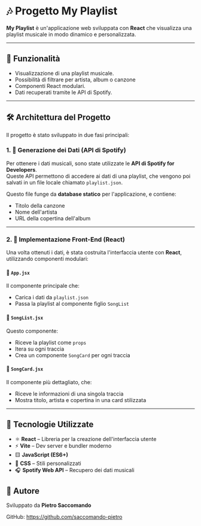 # 🎶 Progetto My Playlist

**My Playlist** è un'applicazione web sviluppata con **React** che visualizza una playlist musicale in modo dinamico e personalizzata.

---

## 🚀 Funzionalità

- Visualizzazione di una playlist musicale.
- Possibilità di filtrare per artista, album o canzone
- Componenti React modulari.
- Dati recuperati tramite le API di Spotify.

---

## 🛠️ Architettura del Progetto

Il progetto è stato sviluppato in due fasi principali:

### 1. 📡 Generazione dei Dati (API di Spotify)

Per ottenere i dati musicali, sono state utilizzate le **API di Spotify for Developers**.  
Queste API permettono di accedere ai dati di una playlist, che vengono poi salvati in un file locale chiamato `playlist.json`.

Questo file funge da **database statico** per l'applicazione, e contiene:

- Titolo della canzone
- Nome dell'artista
- URL della copertina dell'album

---

### 2. 🎨 Implementazione Front-End (React)

Una volta ottenuti i dati, è stata costruita l'interfaccia utente con **React**, utilizzando componenti modulari:

#### 🔹 `App.jsx`

Il componente principale che:

- Carica i dati da `playlist.json`
- Passa la playlist al componente figlio `SongList`

#### 🔹 `SongList.jsx`

Questo componente:

- Riceve la playlist come `props`
- Itera su ogni traccia
- Crea un componente `SongCard` per ogni traccia

#### 🔹 `SongCard.jsx`

Il componente più dettagliato, che:

- Riceve le informazioni di una singola traccia
- Mostra titolo, artista e copertina in una card stilizzata

---


## 🧪 Tecnologie Utilizzate

- ⚛️ **React** – Libreria per la creazione dell'interfaccia utente
- ⚡ **Vite** – Dev server e bundler moderno
- 🟨 **JavaScript (ES6+)**
- 🎨 **CSS** – Stili personalizzati
- 🎧 **Spotify Web API** – Recupero dei dati musicali

## 👤 Autore

Sviluppato da **Pietro Saccomando**

GitHub: https://github.com/saccomando-pietro

